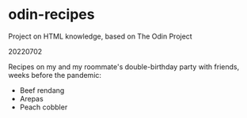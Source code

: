 # odin-recipes
Project on HTML knowledge, based on The Odin Project

20220702

Recipes on my and my roommate's double-birthday party with friends, weeks before the pandemic:
- Beef rendang
- Arepas
- Peach cobbler